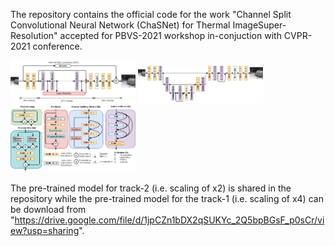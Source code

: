 The repository contains the official code for the work "Channel Split Convolutional Neural Network (ChaSNet) for Thermal ImageSuper-Resolution" accepted for PBVS-2021 workshop in-conjuction with CVPR-2021 conference.

<img src="Images/Network.png" width="200">
<img src="Images/Track2Net.png" width="200">
<img src="Images/CB.png" width="200">



The pre-trained model for track-2 (i.e. scaling of x2) is shared in the repository while the pre-trained model for the track-1 (i.e. scaling of x4) can be download from "https://drive.google.com/file/d/1jpCZn1bDX2qSUKYc_2Q5bpBGsF_p0sCr/view?usp=sharing".
